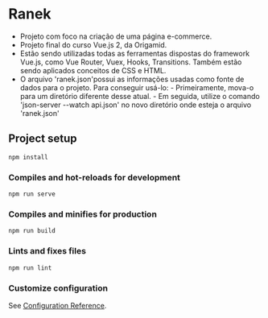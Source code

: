 # Ranek
 - Projeto com foco na criação de uma página e-commerce.
 - Projeto final do curso Vue.js 2, da Origamid.
 - Estão sendo utilizadas todas as ferramentas dispostas do framework Vue.js, como Vue Router, Vuex, Hooks, Transitions. Também estão sendo aplicados conceitos de CSS e HTML.
 - O arquivo 'ranek.json'possui as informações usadas como fonte de dados para o projeto. Para conseguir usá-lo:
       - Primeiramente, mova-o para um diretório diferente desse atual.
       - Em seguida, utilize o comando 'json-server --watch api.json' no novo diretório onde esteja o arquivo 'ranek.json'

## Project setup
```
npm install
```

### Compiles and hot-reloads for development
```
npm run serve
```

### Compiles and minifies for production
```
npm run build
```

### Lints and fixes files
```
npm run lint
```

### Customize configuration
See [Configuration Reference](https://cli.vuejs.org/config/).
